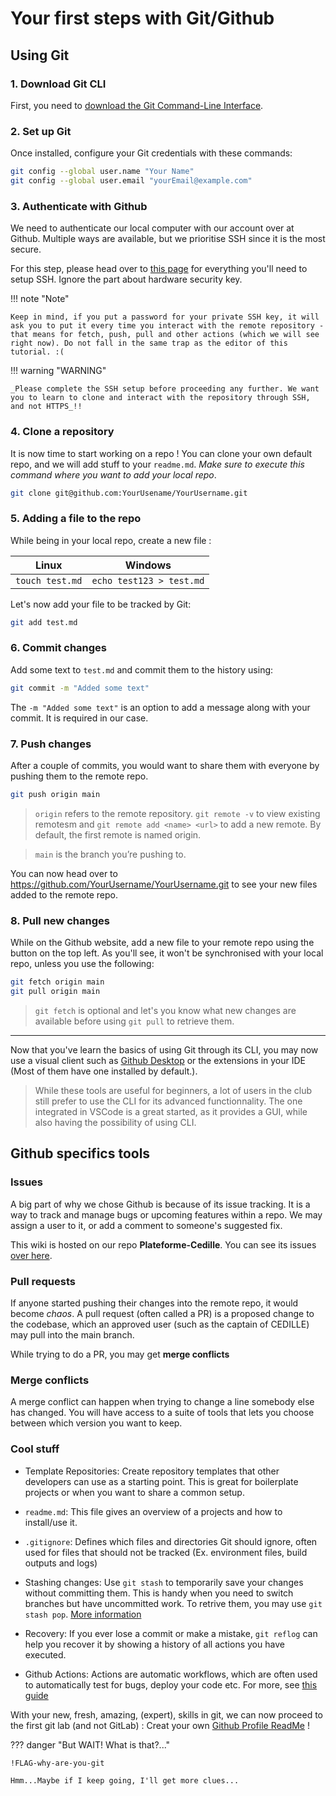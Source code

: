 # Your first steps with Git/Github

## Using Git

### 1. Download Git CLI

First, you need to [download the Git Command-Line Interface](https://git-scm.com/downloads).

### 2. Set up Git

Once installed, configure your Git credentials with these commands:

```bash
git config --global user.name "Your Name"
git config --global user.email "yourEmail@example.com"
```

### 3. Authenticate with Github

We need to authenticate our local computer with our account over at Github. Multiple ways are available, but we prioritise SSH since it is the most secure.

For this step, please head over to [this page](https://docs.github.com/en/authentication/connecting-to-github-with-ssh/generating-a-new-ssh-key-and-adding-it-to-the-ssh-agent) for everything you'll need to setup SSH. Ignore the part about hardware security key.

!!! note "Note"

    Keep in mind, if you put a password for your private SSH key, it will ask you to put it every time you interact with the remote repository - that means for fetch, push, pull and other actions (which we will see right now). Do not fall in the same trap as the editor of this tutorial. :(

!!! warning "WARNING"

    _Please complete the SSH setup before proceeding any further. We want you to learn to clone and interact with the repository through SSH, and not HTTPS_!!

### 4. Clone a repository

It is now time to start working on a repo ! You can clone your own default repo, and we will add stuff to your `readme.md`. *Make sure to execute this command where you want to add your local repo*.

``` bash
git clone git@github.com:YourUsename/YourUsername.git
```

### 5. Adding a file to the repo

While being in your local repo, create a new file :

|Linux|Windows|
|-----|-------|
|`touch test.md`|`echo test123 > test.md`|

Let's now add your file to be tracked by Git:
``` bash
git add test.md
```

### 6. Commit changes
Add some text to `test.md` and commit them to the history using:
``` bash
git commit -m "Added some text"
```

The `-m "Added some text"` is an option to add a message along with your commit. It is required in our case.

### 7. Push changes
After a couple of commits, you would want to share them with everyone by pushing them to the remote repo.

``` bash
git push origin main
```

> `origin` refers to the remote repository. `git remote -v` to view existing remotesm and `git remote add <name> <url>` to add a new remote. By default, the first remote is named origin.

> `main` is the branch you’re pushing to.

You can now head over to https://github.com/YourUsername/YourUsername.git to see your new files added to the remote repo.

### 8. Pull new changes
While on the Github website, add a new file to your remote repo using the button on the top left. As you'll see, it won't be synchronised with your local repo, unless you use the following:

``` bash
git fetch origin main
git pull origin main
```

> `git fetch` is optional and let's you know what new changes are available before using `git pull` to retrieve them.

---

Now that you've learn the basics of using Git through its CLI, you may now use a visual client such as [Github Desktop](https://desktop.github.com/download/) or the extensions in your IDE (Most of them have one installed by default.).

> While these tools are useful for beginners, a lot of users in the club still prefer to use the CLI for its advanced functionnality. The one integrated in VSCode is a great started, as it provides a GUI, while also having the possibility of using CLI.

## Github specifics tools

### Issues
A big part of why we chose Github is because of its issue tracking. It is a way to track and manage bugs or upcoming features within a repo. We may assign a user to it, or add a comment to someone's suggested fix.

This wiki is hosted on our repo **Plateforme-Cedille**. You can see its issues [over here](https://github.com/ClubCedille/Plateforme-Cedille/issues).

### Pull requests

If anyone started pushing their changes into the remote repo, it would become *chaos*. A pull request (often called a PR) is a proposed change to the codebase, which an approved user (such as the captain of CEDILLE) may pull into the main branch.

While trying to do a PR, you may get **merge conflicts**

### Merge conflicts

A merge conflict can happen when trying to change a line somebody else has changed. You will have access to a suite of tools that lets you choose between which version you want to keep.

### Cool stuff

- Template Repositories: Create repository templates that other developers can use as a starting point. This is great for boilerplate projects or when you want to share a common setup.

- `readme.md`: This file gives an overview of a projects and how to install/use it.

- `.gitignore`: Defines which files and directories Git should ignore, often used for files that should not be tracked (Ex. environment files, build outputs and logs)

- Stashing changes: Use `git stash` to temporarily save your changes without committing them. This is handy when you need to switch branches but have uncommitted work. To retrive them, you may use `git stash pop`. [More information](https://git-scm.com/docs/git-stash)

- Recovery: If you ever lose a commit or make a mistake, `git reflog` can help you recover it by showing a history of all actions you have executed.

- Github Actions: Actions are automatic workflows, which are often used to automatically test for bugs, deploy your code etc. For more, see [this guide](/onboarding/tracks/learn-github-actions/)

With your new, fresh, amazing, (expert), skills in git, we can now proceed to the first git lab (and not GitLab) : Creat your own [Github Profile ReadMe](github_profile.md) !

??? danger "But WAIT! What is that?..."

    !FLAG-why-are-you-git
    
    Hmm...Maybe if I keep going, I'll get more clues...
